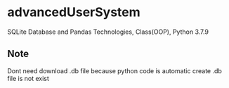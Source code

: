 # advancedUserSystem
SQLite Database and Pandas Technologies, Class(OOP), Python 3.7.9


## Note
Dont need download .db file because python code is automatic create .db file is not exist
